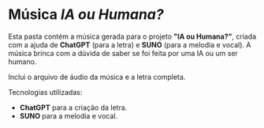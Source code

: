 # Música *IA ou Humana?*

Esta pasta contém a música gerada para o projeto **"IA ou Humana?"**, criada com a ajuda de **ChatGPT** (para a letra) e **SUNO** (para a melodia e vocal). A música brinca com a dúvida de saber se foi feita por uma IA ou um ser humano.

Inclui o arquivo de áudio da música e a letra completa.

Tecnologias utilizadas:
- **ChatGPT** para a criação da letra.
- **SUNO** para a melodia e vocal.
